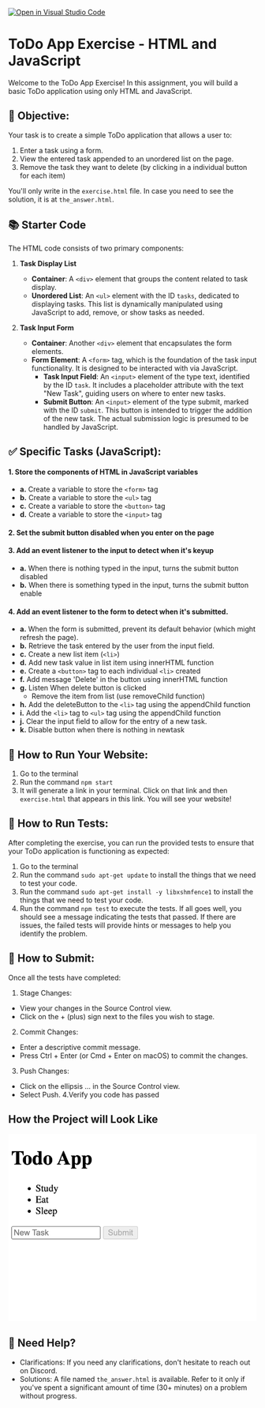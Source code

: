 [![Open in Visual Studio Code](https://classroom.github.com/assets/open-in-vscode-718a45dd9cf7e7f842a935f5ebbe5719a5e09af4491e668f4dbf3b35d5cca122.svg)](https://classroom.github.com/online_ide?assignment_repo_id=14694192&assignment_repo_type=AssignmentRepo)
# ToDo App Exercise - HTML and JavaScript

Welcome to the ToDo App Exercise! In this assignment, you will build a basic ToDo application using only HTML and JavaScript.

## 🎯 Objective:
Your task is to create a simple ToDo application that allows a user to:

1. Enter a task using a form.
2. View the entered task appended to an unordered list on the page.
3. Remove the task they want to delete (by clicking in a individual button for each item)

You'll only write in the `exercise.html` file. 
In case you need to see the solution, it is at `the_answer.html`.

## 📚 Starter Code
The HTML code consists of two primary components:

1. **Task Display List**
   - **Container**: A `<div>` element that groups the content related to task display.
   - **Unordered List**: An `<ul>` element with the ID `tasks`, dedicated to displaying tasks. This list is dynamically manipulated using JavaScript to add, remove, or show tasks as needed.

2. **Task Input Form**
   - **Container**: Another `<div>` element that encapsulates the form elements.
   - **Form Element**: A `<form>` tag, which is the foundation of the task input functionality. It is designed to be interacted with via JavaScript.
     - **Task Input Field**: An `<input>` element of the type text, identified by the ID `task`. It includes a placeholder attribute with the text "New Task", guiding users on where to enter new tasks.
     - **Submit Button**: An `<input>` element of the type submit, marked with the ID `submit`. This button is intended to trigger the addition of the new task. The actual submission logic is presumed to be handled by JavaScript.


## ✅ Specific Tasks (JavaScript):
#### 1. Store the components of HTML in JavaScript variables
   - **a.** Create a variable to store the `<form>` tag
   - **b.** Create a variable to store the `<ul>` tag
   - **c.** Create a variable to store the `<button>` tag
   - **d.** Create a variable to store the `<input>` tag

#### 2. Set the submit button disabled when you enter on the page

#### 3. Add an event listener to the input to detect when it's keyup
   - **a.** When there is nothing typed in the input, turns the submit button disabled
   - **b.** When there is something typed in the input, turns the submit button enable
         
#### 4. Add an event listener to the form to detect when it's submitted.
   - **a.** When the form is submitted, prevent its default behavior (which might refresh the page).
   - **b.** Retrieve the task entered by the user from the input field.
   - **c.** Create a new list item (`<li>`)
   - **d.** Add new task value in list item using innerHTML function
   - **e.** Create a `<button>` tag to each individual `<li>` created
   - **f.** Add message 'Delete' in the button using innerHTML function
   - **g.** Listen When delete button is clicked
       - Remove the item from list (use removeChild function)
   - **h.** Add the deleteButton to the `<li>` tag using the appendChild function
   - **i.** Add the `<li>` tag to `<ul>` tag using the appendChild function
   - **j.** Clear the input field to allow for the entry of a new task.
   - **k.** Disable button when there is nothing in newtask


## 📘 How to Run Your Website:
1. Go to the terminal
2. Run the command `npm start`
3. It will generate a link in your terminal. Click on that link and then `exercise.html` that appears in this link.
   You will see your website!

## 🚀 How to Run Tests:
After completing the exercise, you can run the provided tests to ensure that your ToDo application is functioning as expected:
1. Go to the terminal
2. Run the command `sudo apt-get update` to install the things that we need to test your code.
3. Run the command `sudo apt-get install -y libxshmfence1` to install the things that we need to test your code.
4. Run the command `npm test` to execute the tests.
  If all goes well, you should see a message indicating the tests that passed. If there are issues, the failed tests will provide hints or messages to help you identify the problem.

## 🤔 How to Submit:
Once all the tests have completed:
1. Stage Changes:
  - View your changes in the Source Control view.
  - Click on the + (plus) sign next to the files you wish to stage.
2. Commit Changes:
  - Enter a descriptive commit message.
  - Press Ctrl + Enter (or Cmd + Enter on macOS) to commit the changes.
3. Push Changes:
  - Click on the ellipsis ... in the Source Control view.
  - Select Push.
4.Verify you code has passed

## How the Project will Look Like
![Local Image](project.png)

## 🤔 Need Help?
- Clarifications: If you need any clarifications, don't hesitate to reach out on Discord.
- Solutions: A file named `the_answer.html` is available. Refer to it only if you've spent a significant amount of time (30+ minutes) on a problem without progress.
